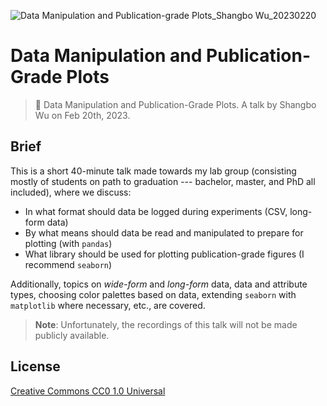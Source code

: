 ![Data Manipulation and Publication-grade Plots_Shangbo Wu_20230220](https://user-images.githubusercontent.com/32114380/220239015-12f2ee34-c105-4f9e-80cf-9f6271d5cd21.png)

# Data Manipulation and Publication-Grade Plots

> 🎢 Data Manipulation and Publication-Grade Plots. A talk by Shangbo Wu on Feb 20th, 2023.

## Brief

This is a short 40-minute talk made towards my lab group (consisting mostly of students on path to graduation --- bachelor, master, and PhD all included), where we discuss:

* In what format should data be logged during experiments (CSV, long-form data)
* By what means should data be read and manipulated to prepare for plotting (with `pandas`)
* What library should be used for plotting publication-grade figures (I recommend `seaborn`)

Additionally, topics on *wide-form* and *long-form* data, data and attribute types, choosing color palettes based on data, extending `seaborn` with `matplotlib` where necessary, etc., are covered.

> **Note**: Unfortunately, the recordings of this talk will not be made publicly available.

## License

[Creative Commons CC0 1.0 Universal](./LICENSE)
